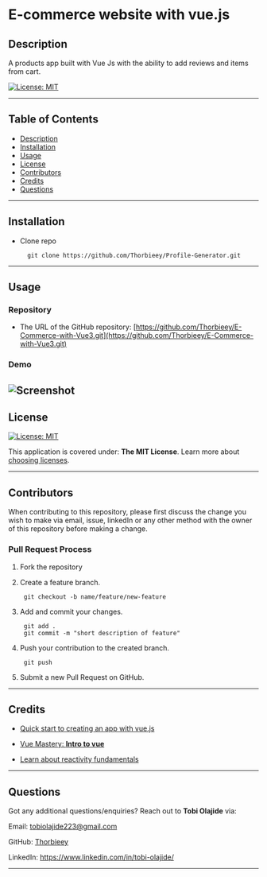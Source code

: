 # E-commerce website with vue.js
  
## Description 
  
A products app built with Vue Js with the ability to add reviews and items from cart.

[![License: MIT](https://img.shields.io/badge/License-MIT-yellow.svg)](https://opensource.org/licenses/MIT)

---
## Table of Contents

* [Description](#description)
* [Installation](#installation)
* [Usage](#usage)
* [License](#license)
* [Contributors](#contributors)
* [Credits](#credits)
* [Questions](#questions)

---
## Installation

- Clone repo

        git clone https://github.com/Thorbieey/Profile-Generator.git
        
---
## Usage 

### Repository

* The URL of the GitHub repository: 
[https://github.com/Thorbieey/E-Commerce-with-Vue3.git](https://github.com/Thorbieey/E-Commerce-with-Vue3.git)

### Demo

![Screenshot](./assets/images/screenshot-ecommerce-vue.gif)
---
## License
[![License: MIT](https://img.shields.io/badge/License-MIT-yellow.svg)](https://opensource.org/licenses/MIT)

This application is covered under: **The MIT License**. Learn more about [choosing licenses](https://choosealicense.com/licenses/).

---
## Contributors

When contributing to this repository, please first discuss the change you wish to make via email, issue, linkedIn or any other method with the owner of this repository before making a change. 

### Pull Request Process

1. Fork the repository

2. Create a feature branch.

        git checkout -b name/feature/new-feature

3. Add and commit your changes.

        git add .
        git commit -m "short description of feature"

4. Push your contribution to the created branch.

        git push

5. Submit a new Pull Request on GitHub.

---
## Credits

- [Quick start to creating an app with vue.js](https://vuejs.org/guide/quick-start.html#creating-a-vue-application)

- [Vue Mastery: **Intro to vue**](https://www.vuemastery.com/courses/intro-to-vue-3/intro-to-vue3)

- [Learn about reactivity fundamentals](https://vuejs.org/guide/essentials/reactivity-fundamentals.html#reactive)

---
## Questions

Got any additional questions/enquiries? Reach out to **Tobi Olajide** via:

Email: tobiolajide223@gmail.com

GitHub: [Thorbieey](https://github.com/Thorbieey)

LinkedIn: https://www.linkedin.com/in/tobi-olajide/

  
---